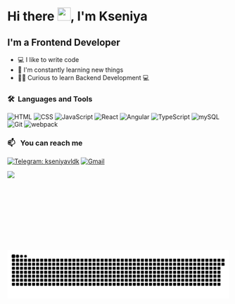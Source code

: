 # Hi there <img height="30" src="https://media.giphy.com/media/hvRJCLFzcasrR4ia7z/giphy.gif" width="30px">, I'm Kseniya


## I'm a Frontend Developer
- 💻 I like to write code
- 📖 I'm constantly learning new things
- 👨‍💻 Curious to learn Backend Development 💻


### 🛠 &nbsp;Languages and Tools
![HTML](https://img.shields.io/badge/-HTML-090909?style=for-the-badge&logo=html5)
![CSS](https://img.shields.io/badge/-CSS-090909?style=for-the-badge&logo=CSS3&logoColor=043ce4)
![JavaScript](https://img.shields.io/badge/-JavaScript-090909?style=for-the-badge&logo=JavaScript&logoColor=f4dc1c)
![React](https://img.shields.io/badge/-React-090909?style=for-the-badge&logo=React&logoColor=63dafa)
![Angular](https://img.shields.io/badge/-Angular-090909?style=for-the-badge&logo=Angular&logoColor=dc0432)
![TypeScript](https://img.shields.io/badge/-TypeScript-090909?style=for-the-badge&logo=TypeScript&logoColor=046cc4)
![mySQL](https://img.shields.io/badge/-mySQL-090909?style=for-the-badge&logo=mySQL&logoColor=fff)
![Git](https://img.shields.io/badge/-Git-090909?style=for-the-badge&logo=Git&logoColor=fc5838)
![webpack](https://img.shields.io/badge/-webpack-090909?style=for-the-badge&logo=webpack&logoColor=bae4fc)

### 📫 &nbsp; You can reach me 

[![Telegram: kseniyavldk](https://img.shields.io/badge/-Telegram-209cf4?style=for-the-badge&logo=telegram)](https://t.me/kseniyavldk) 
[![Gmail](https://img.shields.io/badge/-Gmail-ede6e6?style=for-the-badge&logo=gmail)](mailto:nunci923@gmail.com)

<div align="center">
  <img align="left" height="180em" src="https://github-readme-stats.vercel.app/api/top-langs/?username=kseniyavldk&layout=compact&langs_count=7&theme=midnight-purple"/>
</div>

<div> 
  
  ![Snake animation](https://github.com/kseniyavldk/kseniyavldk/blob/main/assets/github-contribution-grid-snake.svg)
</div>